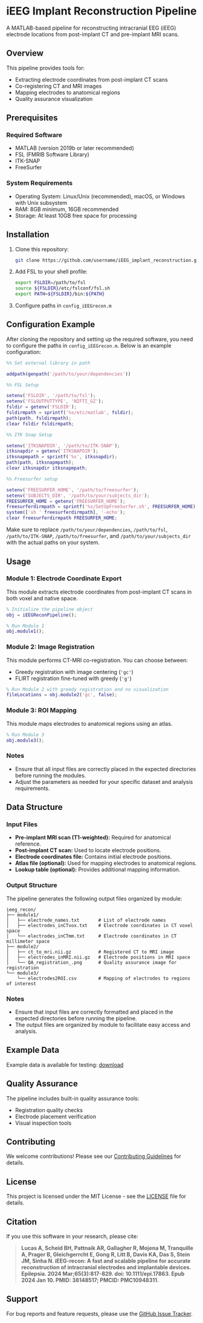 # iEEG Implant Reconstruction Pipeline

A MATLAB-based pipeline for reconstructing intracranial EEG (iEEG) electrode locations from post-implant CT and pre-implant MRI scans.

## Overview

This pipeline provides tools for:
- Extracting electrode coordinates from post-implant CT scans
- Co-registering CT and MRI images
- Mapping electrodes to anatomical regions
- Quality assurance visualization

## Prerequisites

### Required Software
- MATLAB (version 2019b or later recommended)
- FSL (FMRIB Software Library)
- ITK-SNAP
- FreeSurfer

### System Requirements
- Operating System: Linux/Unix (recommended), macOS, or Windows with Unix subsystem
- RAM: 8GB minimum, 16GB recommended
- Storage: At least 10GB free space for processing

## Installation

1. Clone this repository:
   ```bash
   git clone https://github.com/username/iEEG_implant_reconstruction.git
   ```

2. Add FSL to your shell profile:
   ```bash
   export FSLDIR=/path/to/fsl
   source ${FSLDIR}/etc/fslconf/fsl.sh
   export PATH=${FSLDIR}/bin:${PATH}
   ```

3. Configure paths in `config_iEEGrecon.m`

## Configuration Example

After cloning the repository and setting up the required software, you need to configure the paths in `config_iEEGrecon.m`. Below is an example configuration:

```matlab
%% Set external library in path

addpath(genpath('/path/to/your/dependencies'))

%% FSL Setup

setenv('FSLDIR', '/path/to/fsl');
setenv('FSLOUTPUTTYPE', 'NIFTI_GZ');
fsldir = getenv('FSLDIR');
fsldirmpath = sprintf('%s/etc/matlab', fsldir);
path(path, fsldirmpath);
clear fsldir fsldirmpath;

%% ITK Snap Setup

setenv('ITKSNAPDIR', '/path/to/ITK-SNAP');
itksnapdir = getenv('ITKSNAPDIR');
itksnapmpath = sprintf('%s', itksnapdir);
path(path, itksnapmpath);
clear itksnapdir itksnapmpath;

%% Freesurfer setup

setenv('FREESURFER_HOME', '/path/to/freesurfer');
setenv('SUBJECTS_DIR', '/path/to/your/subjects_dir');
FREESURFER_HOME = getenv('FREESURFER_HOME');
freesurferdirmpath = sprintf('%s/SetUpFreeSurfer.sh', FREESURFER_HOME);
system(['sh ' freesurferdirmpath], '-echo');
clear freesurferdirmpath FREESURFER_HOME;
```

Make sure to replace `/path/to/your/dependencies`, `/path/to/fsl`, `/path/to/ITK-SNAP`, `/path/to/freesurfer`, and `/path/to/your/subjects_dir` with the actual paths on your system.


## Usage

### Module 1: Electrode Coordinate Export
This module extracts electrode coordinates from post-implant CT scans in both voxel and native space.

```matlab
% Initialize the pipeline object
obj = iEEGReconPipeline();

% Run Module 1
obj.module1();
```

### Module 2: Image Registration
This module performs CT-MRI co-registration. You can choose between:
- Greedy registration with image centering (`'gc'`)
- FLIRT registration fine-tuned with greedy (`'g'`)

```matlab
% Run Module 2 with greedy registration and no visualization
fileLocations = obj.module2('gc', false);
```

### Module 3: ROI Mapping
This module maps electrodes to anatomical regions using an atlas.

```matlab
% Run Module 3
obj.module3();
```

### Notes
- Ensure that all input files are correctly placed in the expected directories before running the modules.
- Adjust the parameters as needed for your specific dataset and analysis requirements.


## Data Structure

### Input Files
- **Pre-implant MRI scan (T1-weighted):** Required for anatomical reference.
- **Post-implant CT scan:** Used to locate electrode positions.
- **Electrode coordinates file:** Contains initial electrode positions.
- **Atlas file (optional):** Used for mapping electrodes to anatomical regions.
- **Lookup table (optional):** Provides additional mapping information.

### Output Structure
The pipeline generates the following output files organized by module:

```
ieeg_recon/
├── module1/
│   ├── electrode_names.txt       # List of electrode names
│   ├── electrodes_inCTvox.txt    # Electrode coordinates in CT voxel space
│   └── electrodes_inCTmm.txt     # Electrode coordinates in CT millimeter space
├── module2/
│   ├── ct_to_mri.nii.gz          # Registered CT to MRI image
│   ├── electrodes_inMRI.nii.gz   # Electrode positions in MRI space
│   └── QA_registration_.png      # Quality assurance image for registration
└── module3/
    └── electrodes2ROI.csv        # Mapping of electrodes to regions of interest
```

### Notes
- Ensure that input files are correctly formatted and placed in the expected directories before running the pipeline.
- The output files are organized by module to facilitate easy access and analysis.

## Example Data

Example data is available for testing: [download](https://www.dropbox.com/sh/ylxc586grm0p7au/AAAs8QQwUo0VQOSweDyj1v_ta?dl=0)

## Quality Assurance

The pipeline includes built-in quality assurance tools:
- Registration quality checks
- Electrode placement verification
- Visual inspection tools

## Contributing

We welcome contributions! Please see our [Contributing Guidelines](CONTRIBUTING.md) for details.

## License

This project is licensed under the MIT License - see the [LICENSE](LICENSE) file for details.

## Citation

If you use this software in your research, please cite:

> **Lucas A, Scheid BH, Pattnaik AR, Gallagher R, Mojena M, Tranquille A, Prager B, Gleichgerrcht E, Gong R, Litt B, Davis KA, Das S, Stein JM, Sinha N. iEEG-recon: A fast and scalable pipeline for accurate reconstruction of intracranial electrodes and implantable devices. Epilepsia. 2024 Mar;65(3):817-829. doi: 10.1111/epi.17863. Epub 2024 Jan 10. PMID: 38148517; PMCID: PMC10948311.**

## Support

For bug reports and feature requests, please use the [GitHub Issue Tracker](https://github.com/username/iEEG_implant_reconstruction/issues).

